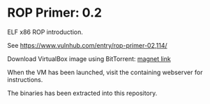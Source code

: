 # ROP Primer: 0.2
ELF x86 ROP introduction.

See https://www.vulnhub.com/entry/rop-primer-02,114/

Download VirtualBox image using BitTorrent: [magnet link](magnet:?xt=urn:btih:1CD498A6901036930CCC243F34FF81A5D3463F68&dn=rop-primer-v0.2.ova&tr=http%3A%2F%2Ftracker.vulnhub.com%3A6969/announce&tr=udp%3A%2F%2Ftracker.vulnhub.com%3A6969/announce&tr=udp%3A%2F%2Ftracker.openbittorrent.com%3A80/announce&tr=udp%3A%2F%2Ftracker.publicbt.com%3A80/announce&tr=udp%3A%2F%2Ftracker.istole.it%3A6969)

When the VM has been launched, visit the containing webserver for instructions.

The binaries has been extracted into this repository.